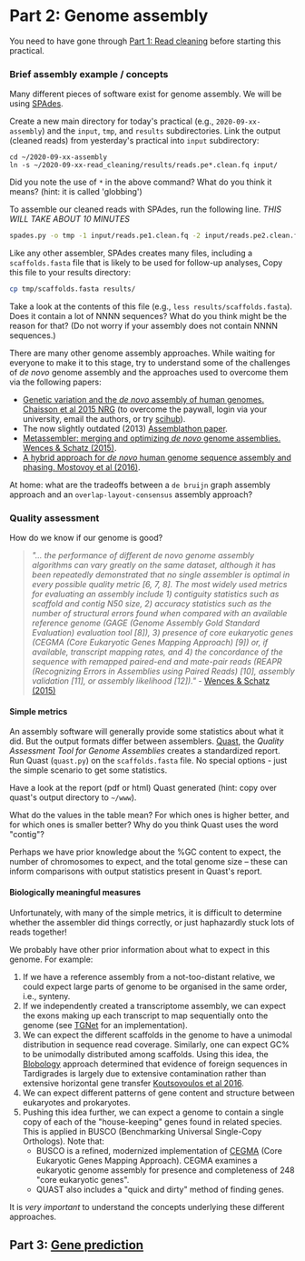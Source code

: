 # Part 2: Genome assembly

You need to have gone through [Part 1: Read cleaning](read-cleaning) before starting this practical.

### Brief assembly example / concepts

Many different pieces of software exist for genome assembly. We will be using [SPAdes](https://cab.spbu.ru/software/spades/).

Create a new main directory for today's practical (e.g., `2020-09-xx-assembly`) and the `input`, `tmp`, and `results` subdirectories. Link the output (cleaned reads) from yesterday's practical into `input` subdirectory:

```
cd ~/2020-09-xx-assembly
ln -s ~/2020-09-xx-read_cleaning/results/reads.pe*.clean.fq input/
```

Did you note the use of `*` in the above command? What do you think it means? (hint: it is called 'globbing')

To assemble our cleaned reads with SPAdes, run the following line. *THIS WILL TAKE ABOUT 10 MINUTES*

```bash
spades.py -o tmp -1 input/reads.pe1.clean.fq -2 input/reads.pe2.clean.fq
```

Like any other assembler, SPAdes creates many files, including a `scaffolds.fasta` file that is likely to be used for follow-up analyses[.](../../data/reference_assembly/output/scaffolds.fasta.gz?raw=true) Copy this file to your results directory:

```bash
cp tmp/scaffolds.fasta results/
```

Take a look at the contents of this file (e.g., `less results/scaffolds.fasta`). Does it contain a lot of NNNN sequences? What do you think might be the reason for that? (Do not worry if your assembly does not contain NNNN sequences.)

There are many other genome assembly approaches. While waiting for everyone to make it to this stage, try to understand some of the challenges of *de novo* genome assembly and the approaches used to overcome them via the following papers:

 * [Genetic variation and the *de novo* assembly of human genomes. Chaisson  et al 2015 NRG](https://www.nature.com/articles/nrg3933) (to overcome the paywall, login via your university, email the authors, or try [scihub](http://en.wikipedia.org/wiki/Sci-Hub)).
 * The now slightly outdated (2013) [Assemblathon paper](http://gigascience.biomedcentral.com/articles/10.1186/2047-217X-2-10).
 * [Metassembler: merging and optimizing *de novo* genome assemblies. Wences & Schatz (2015)](http://genomebiology.biomedcentral.com/articles/10.1186/s13059-015-0764-4).
 * [A hybrid approach for *de novo* human genome sequence assembly and phasing. Mostovoy et al (2016)](https://www.nature.com/articles/nmeth.3865).

At home: what are the tradeoffs between a `de bruijn` graph assembly approach and an `overlap-layout-consensus` assembly approach?


### Quality assessment

How do we know if our genome is good?

> *"... the performance of different *de novo* genome assembly algorithms can vary greatly on the same dataset, although it has been repeatedly demonstrated that no single assembler is optimal in every possible quality metric [6, 7, 8]. The most widely used metrics for evaluating an assembly include 1) contiguity statistics such as scaffold and contig N50 size, 2) accuracy statistics such as the number of structural errors found when compared with an available reference genome (GAGE (Genome Assembly Gold Standard Evaluation) evaluation tool [8]), 3) presence of core eukaryotic genes (CEGMA (Core Eukaryotic Genes Mapping Approach) [9]) or, if available, transcript mapping rates, and 4) the concordance of the sequence with remapped paired-end and mate-pair reads (REAPR (Recognizing Errors in Assemblies using Paired Reads) [10], assembly validation [11], or assembly likelihood [12])."* -  [Wences & Schatz (2015)](http://genomebiology.biomedcentral.com/articles/10.1186/s13059-015-0764-4)



#### Simple metrics

An assembly software will generally provide some statistics about what it did. But the output formats differ between assemblers. [Quast](http://quast.sourceforge.net/quast), the *Quality Assessment Tool for Genome Assemblies* creates a standardized report. Run Quast (`quast.py`) on the `scaffolds.fasta` file. No special options - just the simple scenario to get some statistics.

Have a look at the report (pdf or html) Quast generated (hint: copy over quast's output directory to `~/www`).

What do the values in the table mean? For which ones is higher better, and for which ones is smaller better? Why do you think Quast uses the word "contig"?

Perhaps we have prior knowledge about the %GC content to expect, the number of chromosomes to expect, and the total genome size – these can inform comparisons with output statistics present in Quast's report.


#### Biologically meaningful measures

Unfortunately, with many of the simple metrics, it is difficult to determine whether the assembler did things correctly, or just haphazardly stuck lots of reads together!

We probably have other prior information about what to expect in this genome. For example:
 1. If we have a reference assembly from a not-too-distant relative, we could expect large parts of genome to be organised in the same order, i.e., synteny.
 2. If we independently created a transcriptome assembly, we can expect  the exons making up each transcript to map sequentially onto the genome (see [TGNet](http://github.com/ksanao/TGNet) for an implementation).
 3. We can expect the different scaffolds in the genome to have a unimodal distribution in sequence read coverage. Similarly, one can expect GC% to be unimodally distributed among scaffolds. Using this idea, the [Blobology](https://github.com/sujaikumar/assemblage) approach determined that evidence of foreign sequences in Tardigrades is largely due to extensive contamination rather than extensive horizontal gene transfer [Koutsovoulos et al 2016](http://www.pnas.org/content/113/18/5053).
 4. We can expect different patterns of gene content and structure between eukaryotes and prokaryotes.
 5. Pushing this idea further, we can expect a genome to contain a single copy of each of the "house-keeping" genes found in related species. This is applied in BUSCO (Benchmarking Universal Single-Copy Orthologs). Note that:
    * BUSCO is a refined, modernized implementation of [CEGMA]("http://korflab.ucdavis.edu/Datasets/cegma/") (Core Eukaryotic Genes Mapping Approach). CEGMA examines a eukaryotic genome assembly for presence and completeness of 248 "core eukaryotic genes".
    * QUAST also includes a "quick and dirty" method of finding genes.

It is *very important* to understand the concepts underlying these different approaches.


## Part 3: [Gene prediction](prediction)
